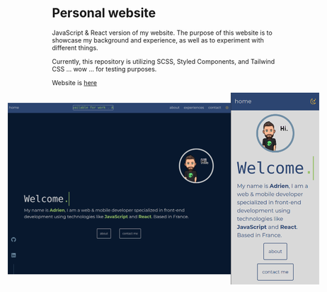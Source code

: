 # Personal website

JavaScript & React version of my website.
The purpose of this website is to showcase my background and experience, as well as to experiment with different things. 

Currently, this repository is utilizing SCSS, Styled Components, and Tailwind CSS ... wow ... for testing purposes.

Website is [here](https://aanodeau.com/)

<div align="center">
  <div style="display: flex; align-items: center; justify-content: center;">
    <img width="600px" src="https://github.com/a-ringwater/adri_website/blob/20ab62d79dc54f9210b7eeba2b1b00b5b8a0bea4/Capture%20d%E2%80%99%C3%A9cran%20du%202023-08-08%2009-47-56.png" alt="Image 1" />
    <img width="200px" src="https://github.com/a-ringwater/adri_website/blob/5b3540530467be0f7fb12dc6268e73c0bfbdccd1/src/assets/mobile.png" alt="Image 2" />
  </div>
</div>
